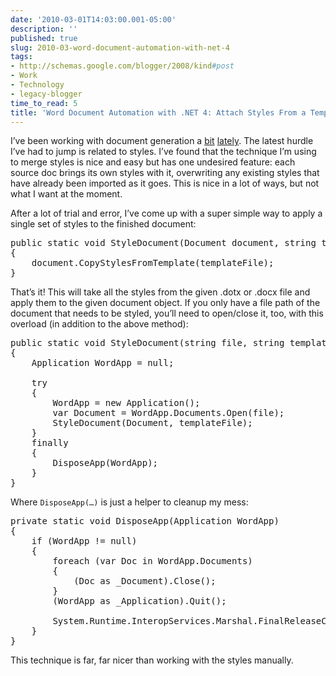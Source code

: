 ```yaml
---
date: '2010-03-01T14:03:00.001-05:00'
description: ''
published: true
slug: 2010-03-word-document-automation-with-net-4
tags:
- http://schemas.google.com/blogger/2008/kind#post
- Work
- Technology
- legacy-blogger
time_to_read: 5
title: 'Word Document Automation with .NET 4: Attach Styles From a Template'
---
```


<p>I’ve been working with document generation a <a href="http://blog.wassupy.com/2010/02/word-document-automation-with-net-4.html">bit</a> <a href="http://blog.wassupy.com/2010/02/word-document-automation-with-net-4_27.html">lately</a>. The latest hurdle I’ve had to jump is related to styles. I’ve found that the technique I’m using to merge styles is nice and easy but has one undesired feature: each source doc brings its own styles with it, overwriting any existing styles that have already been imported as it goes. This is nice in a lot of ways, but not what I want at the moment.</p>
<p>After a lot of trial and error, I’ve come up with a super simple way to apply a single set of styles to the finished document:</p>  <pre class="csharpcode"><span class="kwrd">public</span> <span class="kwrd">static</span> <span class="kwrd">void</span> StyleDocument(Document document, <span class="kwrd">string</span> templateFile)
{
    document.CopyStylesFromTemplate(templateFile);
}</pre>

<p>That’s it! This will take all the styles from the given .dotx or .docx file and apply them to the given document object. If you only have a file path of the document that needs to be styled, you’ll need to open/close it, too, with this overload (in addition to the above method):</p>

<pre class="csharpcode"><span class="kwrd">public</span> <span class="kwrd">static</span> <span class="kwrd">void</span> StyleDocument(<span class="kwrd">string</span> file, <span class="kwrd">string</span> templateFile)
{
    Application WordApp = <span class="kwrd">null</span>;

    <span class="kwrd">try</span>
    {
        WordApp = <span class="kwrd">new</span> Application();
        var Document = WordApp.Documents.Open(file);
        StyleDocument(Document, templateFile);
    }
    <span class="kwrd">finally</span>
    {
        DisposeApp(WordApp);
    }
}</pre>

<p>Where <code class="csharpcode">DisposeApp(…)</code> is just a helper to cleanup my mess:</p>

<pre class="csharpcode"><span class="kwrd">private</span> <span class="kwrd">static</span> <span class="kwrd">void</span> DisposeApp(Application WordApp)
{
    <span class="kwrd">if</span> (WordApp != <span class="kwrd">null</span>)
    {
        <span class="kwrd">foreach</span> (var Doc <span class="kwrd">in</span> WordApp.Documents)
        {
            (Doc <span class="kwrd">as</span> _Document).Close();
        }
        (WordApp <span class="kwrd">as</span> _Application).Quit();

        System.Runtime.InteropServices.Marshal.FinalReleaseComObject(WordApp);
    }
}</pre>

<p>This technique is far, far nicer than working with the styles manually.</p>